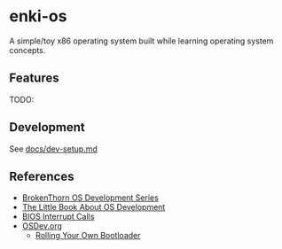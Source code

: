# enki-os

A simple/toy x86 operating system built while learning operating system concepts.

## Features

TODO:

## Development

See [docs/dev-setup.md](docs/dev-setup.md)

## References

- [BrokenThorn OS Development Series](http://www.brokenthorn.com/Resources/)
- [The Little Book About OS Development](https://littleosbook.github.io/)
- [BIOS Interrupt Calls](https://en.wikipedia.org/wiki/BIOS_interrupt_call)
- [OSDev.org](https://wiki.osdev.org/Main_Page)
  - [Rolling Your Own Bootloader](https://wiki.osdev.org/Rolling_Your_Own_Bootloader)
